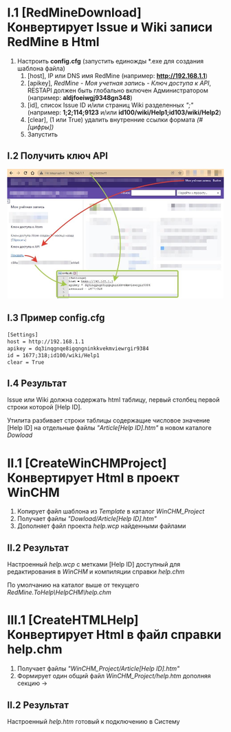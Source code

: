 # I.1 [RedMineDownload] Конвертирует Issue и Wiki записи RedMine в Html

1. Настроить **config.cfg** (запустить единожды *.exe для создания шаблона файла)
   1. [host], IP или DNS имя RedMine (например: **http://192.168.1.1**)
   2. [apikey], *RedMine - Моя учетная запись - Ключ доступа к API*, RESTAPI должен быть глобально включен Администратором (например: **aldjfoeiwgj9348gn348**)
   3. [id], список Issue ID и/или страниц Wiki разделенных *";"* (например: **1;2;114;9123** и/или **id100/wiki/Help1;id103/wiki/Help2**)
   4. [clear], (1 или True) удалить внутренние ссылки формата *(#[цифры])*
   5. Запустить

## I.2 Получить ключ API

![alt text](https://github.com/MasyGreen/RedMine.ToHelp/blob/master/Settings%20manual%20(config.cfg).jpg)

## I.3 Пример config.cfg
```
[Settings]
host = http://192.168.1.1
apikey = dq3inqgnqe8igqngninkkvekmviewrgir9384
id = 1677;318;id100/wiki/Help1
clear = True
```

## I.4 Результат
Issue или Wiki должна содержать html таблицу, первый столбец первой строки которой [Help ID].

Утилита разбивает строки таблицы содержащие числовое значение [Help ID] на отдельные файлы *"Article[Help ID].htm"* в новом каталоге *Dowload*

# II.1 [CreateWinCHMProject] Конвертирует Html в проект WinCHM

1. Копирует файл шаблона из *Template* в каталог *WinCHM_Project*
2. Получает файлы *"Dowload/Article[Help ID].htm"*
3. Дополняет файл проекта *help.wcp* найденными файлами


## II.2 Результат
Настроенный *help.wcp* с метками [Help ID] доступный для редактирования в *WinCHM* и компиляции справки *help.chm*

По умолчанию на каталог выше от текущего *RedMine.ToHelp\HelpCHM\help.chm*

# III.1 [CreateHTMLHelp] Конвертирует Html в файл справки help.chm

1. Получает файлы *"WinCHM_Project/Article[Help ID].htm"*
2. Формирует один общий файл *WinCHM_Project/help.htm* дополняя секцию **<body>** -> **<body id="[Help ID]">**

## II.2 Результат
Настроенный *help.htm* готовый к подключению в Систему
